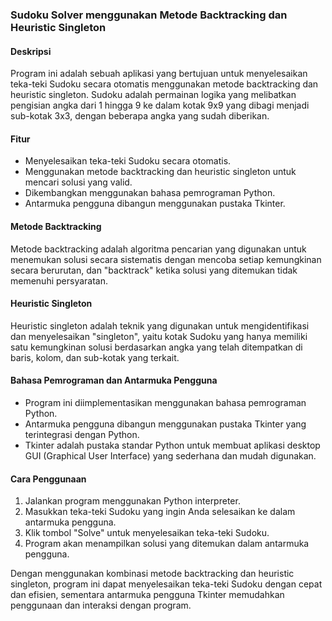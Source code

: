 ### Sudoku Solver menggunakan Metode Backtracking dan Heuristic Singleton

#### Deskripsi
Program ini adalah sebuah aplikasi yang bertujuan untuk menyelesaikan teka-teki Sudoku secara otomatis menggunakan metode backtracking dan heuristic singleton. Sudoku adalah permainan logika yang melibatkan pengisian angka dari 1 hingga 9 ke dalam kotak 9x9 yang dibagi menjadi sub-kotak 3x3, dengan beberapa angka yang sudah diberikan.

#### Fitur
- Menyelesaikan teka-teki Sudoku secara otomatis.
- Menggunakan metode backtracking dan heuristic singleton untuk mencari solusi yang valid.
- Dikembangkan menggunakan bahasa pemrograman Python.
- Antarmuka pengguna dibangun menggunakan pustaka Tkinter.

#### Metode Backtracking
Metode backtracking adalah algoritma pencarian yang digunakan untuk menemukan solusi secara sistematis dengan mencoba setiap kemungkinan secara berurutan, dan "backtrack" ketika solusi yang ditemukan tidak memenuhi persyaratan.

#### Heuristic Singleton
Heuristic singleton adalah teknik yang digunakan untuk mengidentifikasi dan menyelesaikan "singleton", yaitu kotak Sudoku yang hanya memiliki satu kemungkinan solusi berdasarkan angka yang telah ditempatkan di baris, kolom, dan sub-kotak yang terkait.

#### Bahasa Pemrograman dan Antarmuka Pengguna
- Program ini diimplementasikan menggunakan bahasa pemrograman Python.
- Antarmuka pengguna dibangun menggunakan pustaka Tkinter yang terintegrasi dengan Python.
- Tkinter adalah pustaka standar Python untuk membuat aplikasi desktop GUI (Graphical User Interface) yang sederhana dan mudah digunakan.

#### Cara Penggunaan
1. Jalankan program menggunakan Python interpreter.
2. Masukkan teka-teki Sudoku yang ingin Anda selesaikan ke dalam antarmuka pengguna.
3. Klik tombol "Solve" untuk menyelesaikan teka-teki Sudoku.
4. Program akan menampilkan solusi yang ditemukan dalam antarmuka pengguna.

Dengan menggunakan kombinasi metode backtracking dan heuristic singleton, program ini dapat menyelesaikan teka-teki Sudoku dengan cepat dan efisien, sementara antarmuka pengguna Tkinter memudahkan penggunaan dan interaksi dengan program.
